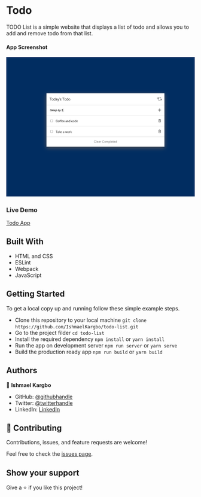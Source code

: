 # Todo

TODO List is a simple website that displays a list of todo and allows you to add and remove todo from that list.

#### App Screenshot
<img src="./app_screenshot.png" alt="TODO List" />

### Live Demo
<a href="https://ishmaelkargbo.github.io/todo-list">Todo App</a>

## Built With

- HTML and CSS
- ESLint
- Webpack
- JavaScript

## Getting Started

To get a local copy up and running follow these simple example steps.

- Clone this repository to your local machine
`git clone https://github.com/IshmaelKargbo/todo-list.git`
- Go to the project filder
`cd todo-list`
- Install the required dependency
`npm install` or `yarn install`
- Run the app on development server
`npm run server` or `yarn serve`
- Build the production ready app
`npm run build` or `yarn build`

## Authors

👤 **Ishmael Kargbo**

- GitHub: [@githubhandle](https://github.com/ishmaelkargbo)
- Twitter: [@twitterhandle](https://twitter.com/ishodev)
- LinkedIn: [LinkedIn](https://www.linkedin.com/in/ishmael-kargbo-503660169)

## 🤝 Contributing

Contributions, issues, and feature requests are welcome!

Feel free to check the [issues page](https://github.com/IshmaelKargbo/todo-list/issues).

## Show your support

Give a ⭐️ if you like this project!
